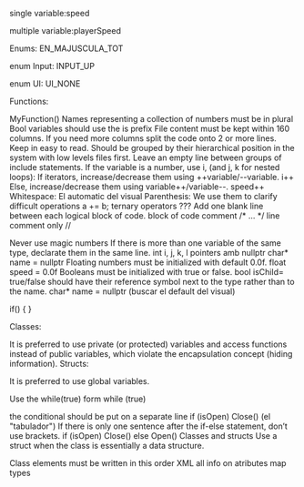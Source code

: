 single variable:speed

multiple variable:playerSpeed

Enums: EN_MAJUSCULA_TOT

enum Input: 
INPUT_UP

enum UI: 
UI_NONE

Functions:

MyFunction()
Names representing a collection of numbers must be in plural
Bool variables should use the is prefix
File content must be kept within 160 columns. If you need more columns split the code onto 2 or more lines. Keep in easy to read.
Should be grouped by their hierarchical position in the system with low levels files first. Leave an empty line between groups of include statements.
If the variable is a number, use i, (and j, k for nested loops):
If iterators, increase/decrease them using ++variable/--variable.
i++
Else, increase/decrease them using variable++/variable--.
speed++
Whitespace: El automatic del visual
Parenthesis: We use them to clarify difficult operations
a += b;
ternary operators ???
Add one blank line between each logical block of code.
block of code comment /* ... */
line comment only //

Never use magic numbers
If there is more than one variable of the same type, declarate them in the same line.
int i, j, k, l
pointers amb nullptr char* name = nullptr
Floating numbers must be initialized with default 0.0f.
float speed = 0.0f
Booleans must be initialized with true or false.
bool isChild= true/false
should have their reference symbol next to the type rather than to the name.
char* name = nullptr (buscar el default del visual)

if()
{
}

Classes:

It is preferred to use private (or protected) variables and access functions instead of public variables, which violate the encapsulation concept (hiding information).
Structs:

It is preferred to use global variables.

Use the while(true) form
while (true)

the conditional should be put on a separate line
if (isOpen)
	Close() (el "tabulador")
If there is only one sentence after the if-else statement, don’t use brackets.
if (isOpen)
	Close()
else
	Open()
Classes and structs
Use a struct when the class is essentially a data structure.

Class elements must be written in this order
XML
all info on atributes
map types